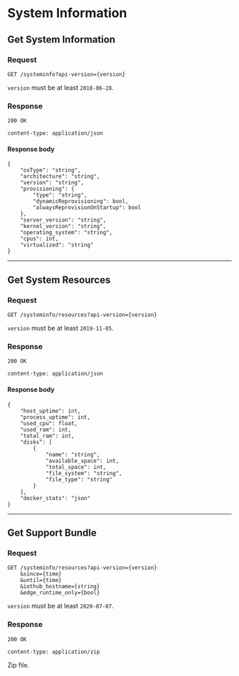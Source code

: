 # System Information

## Get System Information

### Request
```
GET /systeminfo?api-version={version}
```

`version` must be at least `2018-06-28`.

### Response
```
200 OK

content-type: application/json
```

#### Response body
```
{
    "osType": "string",
    "architecture": "string",
    "version": "string",
    "provisioning": {
        "type": "string",
        "dynamicReprovisioning": bool,
        "alwaysReprovisionOnStartup": bool
    },
    "server_version": "string",
    "kernel_version": "string",
    "operating_system": "string",
    "cpus": int,
    "virtualized": "string"
}
```

---

## Get System Resources

### Request
```
GET /systeminfo/resources?api-version={version}
```

`version` must be at least `2019-11-05`.

### Response
```
200 OK

content-type: application/json
```

#### Response body
```
{
    "host_uptime": int,
    "process_uptime": int,
    "used_cpu": float,
    "used_ram": int,
    "total_ram": int,
    "disks": [
        {
            "name": "string",
            "available_space": int,
            "total_space": int,
            "file_system": "string",
            "file_type": "string"
        }
    ],
    "docker_stats": "json"
}
```

---

## Get Support Bundle

### Request
```
GET /systeminfo/resources?api-version={version}
    &since={time}
    &until={time}
    &iothub_hostname={string}
    &edge_runtime_only={bool}
```

`version` must be at least `2020-07-07`.

### Response
```
200 OK

content-type: application/zip
```

Zip file.
